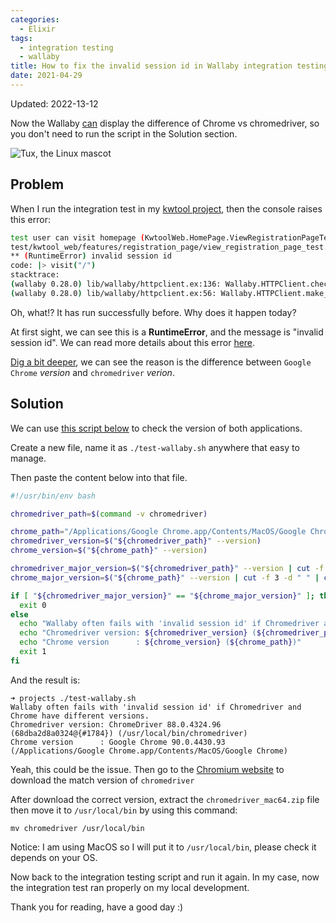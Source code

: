 ```yaml
---
categories:
  - Elixir
tags:
  - integration testing
  - wallaby
title: How to fix the invalid session id in Wallaby integration testing
date: 2021-04-29
---
```


Updated: 2022-13-12

Now the Wallaby [can](https://github.com/elixir-wallaby/wallaby/pull/688) display the difference of Chrome vs chromedriver,
so you don't need to run the script in the Solution section.

![Tux, the Linux mascot]([/assets/images/tux.png](https://i.imgur.com/f5hgldw.png))

## Problem

When I run the integration test in my [kwtool project](https://github.com/byhbt/kwtool), then the console raises this error:

```bash
test user can visit homepage (KwtoolWeb.HomePage.ViewRegistrationPageTest)
test/kwtool_web/features/registration_page/view_registration_page_test.exs:11
** (RuntimeError) invalid session id
code: |> visit("/")
stacktrace:
(wallaby 0.28.0) lib/wallaby/httpclient.ex:136: Wallaby.HTTPClient.check_for_response_errors/1
(wallaby 0.28.0) lib/wallaby/httpclient.ex:56: Wallaby.HTTPClient.make_request/5
```

Oh, what!? It has run successfully before. Why does it happen today?

At first sight, we can see this is a **RuntimeError**, and the message is "invalid session id".
We can read more details about this error [here](https://developer.mozilla.org/en-US/docs/Web/WebDriver/Errors/InvalidSessionID).

[Dig a bit deeper](https://github.com/elixir-wallaby/wallaby/issues/468), we can see the reason is the difference between `Google Chrome` *version* and `chromedriver` *verion*.

## Solution

We can use [this script below](https://github.com/elixir-wallaby/wallaby/issues/468#issuecomment-810518368) to check the version of both applications.

Create a new file, name it as `./test-wallaby.sh` anywhere that easy to manage.

Then paste the content below into that file.

```bash
#!/usr/bin/env bash

chromedriver_path=$(command -v chromedriver)

chrome_path="/Applications/Google Chrome.app/Contents/MacOS/Google Chrome"
chromedriver_version=$("${chromedriver_path}" --version)
chrome_version=$("${chrome_path}" --version)

chromedriver_major_version=$("${chromedriver_path}" --version | cut -f 2 -d " " | cut -f 1 -d ".")
chrome_major_version=$("${chrome_path}" --version | cut -f 3 -d " " | cut -f 1 -d ".")

if [ "${chromedriver_major_version}" == "${chrome_major_version}" ]; then
  exit 0
else
  echo "Wallaby often fails with 'invalid session id' if Chromedriver and Chrome have different versions."
  echo "Chromedriver version: ${chromedriver_version} (${chromedriver_path})"
  echo "Chrome version      : ${chrome_version} (${chrome_path})"
  exit 1
fi
```

And the result is:

```shell
➜ projects ./test-wallaby.sh
Wallaby often fails with 'invalid session id' if Chromedriver and Chrome have different versions.
Chromedriver version: ChromeDriver 88.0.4324.96 (68dba2d8a0324@{#1784}) (/usr/local/bin/chromedriver)
Chrome version      : Google Chrome 90.0.4430.93  (/Applications/Google Chrome.app/Contents/MacOS/Google Chrome)
```

Yeah, this could be the issue. Then go to the [Chromium website](https://chromedriver.chromium.org/downloads) to download the match version of `chromedriver`

After download the correct version, extract the `chromedriver_mac64.zip` file then move it to `/usr/local/bin` by using this command:

```shell
mv chromedriver /usr/local/bin
```

Notice: I am using MacOS so I will put it to `/usr/local/bin`, please check it depends on your OS.

Now back to the integration testing script and run it again. In my case, now the integration test ran properly on my local development.

Thank you for reading, have a good day :)
